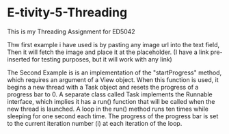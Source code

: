 # E-tivity-5-Threading

This is my Threading Assignment for ED5042

Thw first example i have used is by pasting any image url into the text field, Then it will fetch the image and place it at the placeholder.
(I have a link pre-inserted for testing purposes, but it will work with any link)

The Second Example is is an implementation of the "startProgress" method, which requires an argument of a View object. 
When this function is used, it begins a new thread with a Task object and resets the progress of a progress bar to 0.
A separate class called Task implements the Runnable interface, which implies it has a run() function that will be called when the new thread is launched.
A loop in the run() method runs ten times while sleeping for one second each time. 
The progress of the progress bar is set to the current iteration number (i) at each iteration of the loop.
